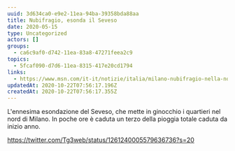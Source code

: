 ```yaml
---
uuid: 3d634ca0-e9e2-11ea-94ba-39358bda88aa
title: Nubifragio, esonda il Seveso
date: 2020-05-15
type: Uncategorized
actors: []
groups:
  - ca6c9af0-d742-11ea-83a8-47271feea2c9
topics:
  - 5fcaf090-d7d6-11ea-8315-417e20cd1794
links:
  - https://www.msn.com/it-it/notizie/italia/milano-nubifragio-nella-notte-esonda-il-fiume-seveso-allagamenti-e-blackout/ar-BB147lVi
updatedAt: 2020-10-22T07:56:17.196Z
createdAt: 2020-10-22T07:56:17.355Z
---
```


L'ennesima esondazione del Seveso, che mette in ginocchio i quartieri nel nord di Milano.
In poche ore è caduta un terzo della pioggia totale caduta da inizio anno.

https://twitter.com/Tg3web/status/1261240005579636736?s=20
